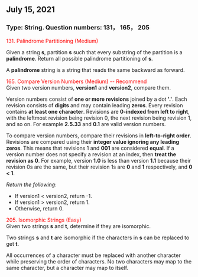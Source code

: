 ## July 15, 2021
### Type: String. Question numbers: 131， 165， 205
<span style='color:red'> 131. Palindrome Partitioning (Medium)</span>  

Given a string __s__, partition __s__ such that every substring of the partition is a __palindrome__. Return all possible palindrome partitioning of __s__.

A __palindrome__ string is a string that reads the same backward as forward.

<span style='color:red'> 165. Compare Version Numbers (Medium) -- Recommend</span>  
Given two version numbers, __version1__ and __version2__, compare them.

Version numbers consist of __one or more revisions__ joined by a dot __'.'__. Each revision consists of __digits__ and may contain leading __zeros__. Every revision contains __at least one character__. Revisions are __0-indexed from left to right__, with the leftmost revision being revision 0, the next revision being revision 1, and so on. For example __2.5.33__ and __0.1__ are valid version numbers.

To compare version numbers, compare their revisions in __left-to-right order__. Revisions are compared using their __integer value ignoring any leading zeros__. This means that revisions 1 and __001__ are considered __equal__. If a version number does not specify a revision at an index, then __treat the revision as 0__. For example, version __1.0__ is less than version __1.1__ because their revision 0s are the same, but their revision 1s are __0__ and __1__ respectively, and __0 < 1__.

*Return the following*:

- If version1 < version2, return -1.  
- If version1 > version2, return 1.
- Otherwise, return 0.

<span style='color:red'> 205. Isomorphic Strings (Easy)</span>  
Given two strings __s__ and __t__, determine if they are isomorphic.

Two strings __s__ and __t__ are isomorphic if the characters in __s__ can be replaced to get __t__.

All occurrences of a character must be replaced with another character while preserving the order of characters. No two characters may map to the same character, but a character may map to itself.
